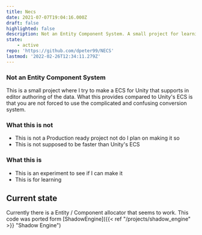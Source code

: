 ```yaml
---
title: Necs
date: 2021-07-07T19:04:16.000Z
draft: false
highlighted: false
description: Not an Entity Component System. A small project for learning about Unity's Burst compiler and editor scripting
state:
    - active
repo: 'https://github.com/dpeter99/NECS'
lastmod: '2022-02-26T12:34:11.279Z'
---
```


### **N**ot an **E**ntity **C**omponent **S**ystem
This is a small project where I try to make a ECS for Unity that supports in editor authoring of the data. What this provides compared to Unity's ECS is that you are not forced to use the complicated and confusing conversion system.

### What this is not
 - This is not a Production ready project not do I plan on making it so
 - This is not supposed to be faster than Unity's ECS

### What this is
 - This is an experiment to see if I can make it
 - This is for learning

## Current state
Currently there is a Entity / Component allocator that seems to work. This code was ported form [ShadowEngine]({{< ref "/projects/shadow_engine" >}} "Shadow Engine")